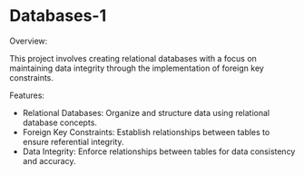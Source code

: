 # Databases-1
Overview:

This project involves creating relational databases with a focus on maintaining data integrity through the implementation of foreign key constraints.


Features:

- Relational Databases: Organize and structure data using relational database concepts.
- Foreign Key Constraints: Establish relationships between tables to ensure referential integrity.
- Data Integrity: Enforce relationships between tables for data consistency and accuracy.
